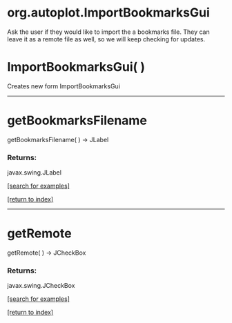 # org.autoplot.ImportBookmarksGui

Ask the user if they would like to import the a bookmarks file.  They can
 leave it as a remote file as well, so we will keep checking for updates.

# ImportBookmarksGui( )
Creates new form ImportBookmarksGui

***
<a name="getBookmarksFilename"></a>
# getBookmarksFilename
getBookmarksFilename(  ) &rarr; JLabel



### Returns:
javax.swing.JLabel


<a href="https://github.com/autoplot/dev/search?q=getBookmarksFilename&unscoped_q=getBookmarksFilename">[search for examples]</a>

<a href="https://github.com/autoplot/documentation/blob/master/javadoc/index-all.md">[return to index]</a>

***
<a name="getRemote"></a>
# getRemote
getRemote(  ) &rarr; JCheckBox



### Returns:
javax.swing.JCheckBox


<a href="https://github.com/autoplot/dev/search?q=getRemote&unscoped_q=getRemote">[search for examples]</a>

<a href="https://github.com/autoplot/documentation/blob/master/javadoc/index-all.md">[return to index]</a>

